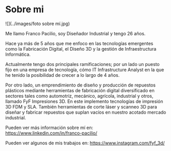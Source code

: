 # Sobre mi

![](../images/foto sobre mí.jpg)

Me llamo Franco Pacilio, soy Diseñador Industrial y tengo 26 años. 

Hace ya más de 5 años que me enfoco en las tecnologías emergentes como la Fabricación Digital, el Diseño 3D y la gestión de Infraestructura Informática. 

Actualmente tengo dos principales ramificaciones; por un lado un puesto fijo en una empresa de tecnología, cómo IT Infrastructure Analyst en la que he tenido la posibilidad de crecer a lo largo de 4 años. 

Por otro lado, un emprendimiento de diseño y producción de repuestos plásticos mediante herramientas de fabricación digital diversificado en sectores tales como automotriz, mecánico, agrícola, industrial y otros, llamado FyF Impresiones 3D. En este implemento tecnologías de impresión 3D FDM y SLA. También herramientas de corte láser y scanneo 3D para diseñar y fabricar repuestos que suplan vacíos en nuestro acotado mercado industrial.

Pueden ver más información sobre mí en:
https://www.linkedin.com/in/franco-pacilio/

Pueden ver algunos de mis trabajos en:
https://www.instagram.com/fyf_3d/
